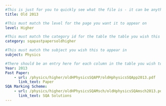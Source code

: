 ```yaml
---
#This is just for you to quickly see what the file is - it can be anything you want
title: Old 2013

#This must match the level for the page you want it to appear on
level: Higher

#This must match the category id for the table the table you wish this to appear in
category: sqapastpapersoldhigher

#This must match the subject you wish this to appear in
subject: Physics

#There should be an entry here for each column in the table you wish to populate:
Year: 2013
Past Paper:
    - url: /physics/higher/oldHPhysicsSQAPP/oldHphysicsSQApp2013.pdf
      link_text: Paper
SQA Marking Scheme:
    - url: /physics/higher/oldHPhysicsSQAMsch/oldHphysicsSQAmsch2013.pdf
      link_text: SQA Solutions
---
```


